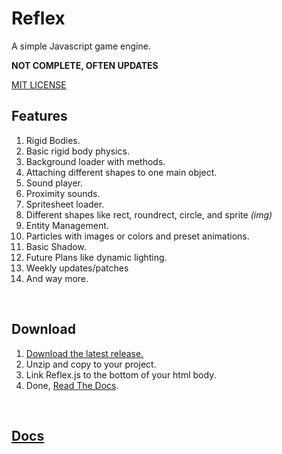 # Reflex

A simple Javascript game engine.

**NOT COMPLETE, OFTEN UPDATES**


[MIT LICENSE](./LICENSE)

## Features

1. Rigid Bodies.
2. Basic rigid body physics.
3. Background loader with methods.
4. Attaching different shapes to one main object.
5. Sound player.
6. Proximity sounds.
7. Spritesheet loader.
8. Different shapes like rect, roundrect, circle, and sprite _(img)_
9. Entity Management.
10. Particles with images or colors and preset animations.
11. Basic Shadow.
12. Future Plans like dynamic lighting.
13. Weekly updates/patches
14. And way more.

<br>

## Download

1. [Download the latest release.](https://github.com/ksplatdev/Reflex/releases/latest)
2. Unzip and copy to your project.
3. Link Reflex.js to the bottom of your html body.
4. Done, [Read The Docs](https://ksplatdev.github.io/Reflex/).


<br>

## [Docs](https://ksplatdev.github.io/Reflex/)

<br>